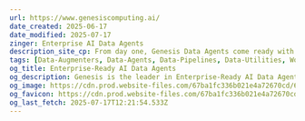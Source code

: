 ```yaml
---
url: https://www.genesiscomputing.ai/
date_created: 2025-06-17
date_modified: 2025-07-17
zinger: Enterprise AI Data Agents
description_site_cp: From day one, Genesis Data Agents come ready with advanced skills and tools to securely automate data workflows so you can focus on high-value impact.
tags: [Data-Augmenters, Data-Agents, Data-Pipelines, Data-Utilities, Workflow-Automation, Enterprise-AI, Check-It-Out, AI-Toolkit]
og_title: Enterprise-Ready AI Data Agents
og_description: Genesis is the leader in Enterprise-Ready AI Data Agents, a new class of agents built to automate data workflows using your existing tech stack. From day one, agents come ready with advanced skills and tools to securely automate data workflows so you can focus on high-value impact. Under the hood, Genesis is an Agentic AI Data Platform, a system that operationalizes AI through agents that act with context, autonomy and business logic.
og_image: https://cdn.prod.website-files.com/67ba1fc336b021e4a72670cd/68398bdae5ba075d884b0f54_Homepage%20Thumbnail.png
og_favicon: https://cdn.prod.website-files.com/67ba1fc336b021e4a72670cd/67bf97633bf17adca91a3315_fav32.png
og_last_fetch: 2025-07-17T12:21:54.533Z
---
```

